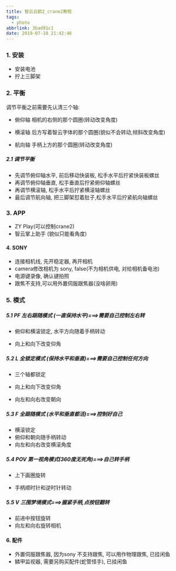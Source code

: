 ```yaml
---
title: 智云云鹤2_crane2教程
tags:
  - photo
abbrlink: 3bad91c1
date: 2019-07-18 21:42:46
---
```




### 1. 安装

+ 安装电池
+ 拧上三脚架

### 2. 平衡

调节平衡之前需要先认清三个轴:

+ 俯仰轴   相机的右侧的那个圆圈(转动改变角度)

+ 横滚轴   后方写着智云字体的那个圆圈(貌似不会转动,倾斜改变角度)

+ 航向轴   手柄上方的那个圆圈(转动改变角度)

  

##### 2.1 调节平衡

+ 先调节俯仰轴水平, 前后移动快装板, 松手水平后拧紧快装板螺丝
+ 再调节俯仰轴垂直, 松手垂直后拧紧俯仰轴螺丝
+ 再调节横滚轴, 松手水平后拧紧横滚轴螺丝
+ 最后调节航向轴, 把三脚架怼着肚子,松手水平后拧紧航向轴螺丝

<!-- more -->

### 3. APP

+ ZY Play(可以控制crane2)
+ 智云掌上助手 (貌似只能看角度)



#### 4. SONY

+ 连接相机线, 先开稳定器, 再开相机
+ camera修改相机为 sony, false(不为相机供电, 对给相机备电池)
+ 电源键录像, 确认键拍照
+ 跟焦不支持,可以用外置伺服跟焦器(没啥卵用)



### 5. 模式

##### 5.1 PF 左右跟随模式 (一直保持水平)===>需要自己控制左右转

+ 俯仰和横滚锁定, 水平方向随着手柄转动

+ 向上和向下改变仰角

##### 5.2 L 全锁定模式 (保持水平和垂直)===>需要自己控制任何方向

+ 三个轴都锁定

+ 向上和向下改变仰角

+ 向左和向右改变朝向

##### 5.3 F 全跟随模式 (水平和垂直都活)===>控制好自己

+ 横滚锁定
+ 俯仰和朝向随手柄转动
+ 向左和向右改变横滚角度

##### 5.4 POV 第一视角模式(360度无死角)===>自己转手柄

+ 上下画圈旋转

+ 手柄顺时针和逆时针转动

##### 5.5 V 三围梦境模式===>握紧手柄,点按钮翻转

+ 前进中按钮旋转
+ 向左和向右旋转相机



#### 6. 配件

+ 外置伺服跟焦器, 因为sony 不支持跟焦, 可以用作物理跟焦, 已挂闲鱼
+ 鳞甲监视器, 需要另购买配件(蛇管怪手), 已挂闲鱼